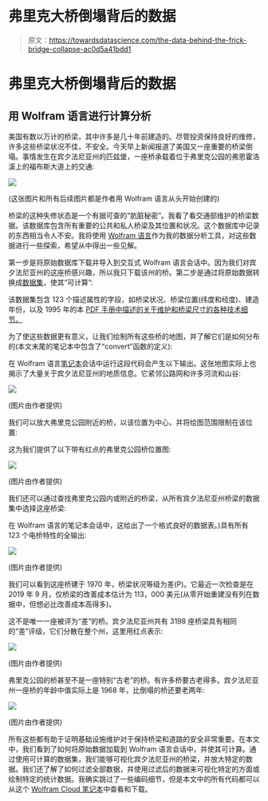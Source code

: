# 弗里克大桥倒塌背后的数据

> 原文：<https://towardsdatascience.com/the-data-behind-the-frick-bridge-collapse-ac0d5a41bdd1>

# 弗里克大桥倒塌背后的数据

## 用 Wolfram 语言进行计算分析

美国有数以万计的桥梁，其中许多是几十年前建造的。尽管投资保持良好的维修，许多这些桥梁状况不佳，不安全。今天早上新闻报道了美国又一座重要的桥梁倒塌。事情发生在宾夕法尼亚州的匹兹堡，一座桥承载着位于弗里克公园的弗恩霍洛溪上的福布斯大道上的交通:

![](img/b1943ebf32e45b505d27b67716a6da03.png)

(这张图片和所有后续图片都是作者用 Wolfram 语言从头开始创建的)

桥梁的这种失修状态是一个有据可查的“肮脏秘密”。我看了看交通部维护的桥梁数据。该数据库包含所有重要的公共和私人桥梁及其位置和状况。这个数据库中记录的东西相当令人不安。我将使用 [Wolfram 语言](https://www.wolfram.com/language/)作为我的数据分析工具，对这些数据进行一些探索，希望从中得出一些见解。

第一步是将原始数据库下载并导入到交互式 Wolfram 语言会话中。因为我们对宾夕法尼亚州的这座桥感兴趣，所以我只下载该州的桥。第二步是通过将原始数据转换成[数据集](https://reference.wolfram.com/language/ref/Dataset.html)，使其“可计算”:

该数据集包含 123 个描述属性的字段，如桥梁状况、桥梁位置(纬度和经度)、建造年份，以及 1995 年的本 [PDF 手册中描述的关于维护和桥梁尺寸的各种技术细节。](https://www.fhwa.dot.gov/bridge/mtguide.pdf)

为了使这些数据更有意义，让我们绘制所有这些桥的地图，并了解它们是如何分布的(本文末尾的笔记本中包含了“convert”函数的定义):

在 Wolfram 语言[笔记本](https://www.wolfram.com/notebooks/)会话中运行这段代码会产生以下输出。这张地图实际上也揭示了大量关于宾夕法尼亚州的地质信息。它紧邻公路网和许多河流和山谷:

![](img/2161cbaf1cf2f502a1e55db851200d4f.png)

(图片由作者提供)

我们可以放大弗里克公园附近的桥，以该位置为中心，并将绘图范围限制在该位置:

这为我们提供了以下带有红点的弗里克公园桥位置图:

![](img/1a79645b405a00fe9253e381910e76ed.png)

(图片由作者提供)

我们还可以通过查找弗里克公园内或附近的桥梁，从所有宾夕法尼亚州桥梁的数据集中选择这座桥梁:

在 Wolfram 语言的笔记本会话中，这给出了一个格式良好的数据表。)具有所有 123 个电桥特性的全输出:

![](img/27f9cb190d6bdbc8384099d801e3e8a3.png)

(图片由作者提供)

我们可以看到这座桥建于 1970 年，桥梁状况等级为差(P)。它最近一次检查是在 2019 年 9 月，仅桥梁的改善成本估计为 113，000 美元(从零开始重建没有列在数据中，但想必比改善成本高得多)。

这不是唯一一座被评为“差”的桥。宾夕法尼亚州共有 3198 座桥梁具有相同的“差”评级，它们分散在整个州，这里用红点表示:

![](img/45485b95022b95ed5af59e2f16bde536.png)

(图片由作者提供)

弗里克公园的桥甚至不是一座特别“古老”的桥。有许多桥要古老得多。宾夕法尼亚州一座桥的年龄中值实际上是 1968 年，比倒塌的桥还要老两年:

![](img/702d42806e6329e42f239ba58a34256e.png)

(图片由作者提供)

所有这些都有助于证明基础设施维护对于保持桥梁和道路的安全非常重要。在本文中，我们看到了如何将原始数据加载到 Wolfram 语言会话中，并使其可计算。通过使用可计算的数据集，我们能够可视化宾夕法尼亚州的桥梁，并放大特定的数据。我们还了解了如何过滤全部数据，并使用过滤后的数据来可视化特定的方面或绘制特定的统计数据。我确实跳过了一些编码细节，但是本文中的所有代码都可以从这个 [Wolfram Cloud 笔记本](https://www.wolframcloud.com/obj/arnoudb/Published/Bridges-01.nb)中查看和下载。